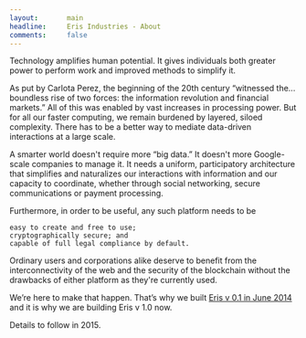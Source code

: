 ```yaml
---
layout:       main
headline:     Eris Industries - About
comments:     false
---
```

 
Technology amplifies human potential. It gives individuals both greater power to perform work and improved methods to simplify it.

As put by Carlota Perez, the beginning of the 20th century “witnessed the... boundless rise of two forces: the information revolution and financial markets.” All of this was enabled by vast increases in processing power. But for all our faster computing, we remain burdened by layered, siloed complexity. There has to be a better way to mediate data-driven interactions at a large scale.

A smarter world doesn't require more “big data.” It doesn't more Google-scale companies to manage it. It needs a uniform, participatory architecture that simplifies and naturalizes our interactions with information and our capacity to coordinate, whether through social networking, secure communications or payment processing. 

Furthermore, in order to be useful, any such platform needs to be 

    easy to create and free to use; 
    cryptographically secure; and
    capable of full legal compliance by default. 
    
Ordinary users and corporations alike deserve to benefit from the interconnectivity of the web and the security of the blockchain without the drawbacks of either platform as they're currently used.  

We’re here to make that happen. That’s why we built [Eris v 0.1 in June 2014](https://eris.projectdouglas.org) and it is why we are building Eris v 1.0 now. 

Details to follow in 2015.
